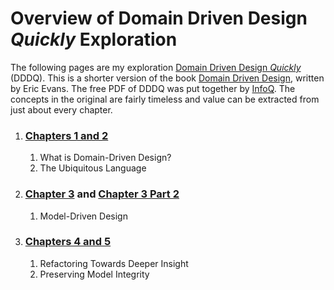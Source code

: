 # Overview of Domain Driven Design *Quickly* Exploration

The following pages are my exploration [Domain Driven Design *Quickly*][1] (DDDQ). This is a shorter version of the book [Domain Driven Design][2], written by Eric Evans. The free PDF of DDDQ was put together by [InfoQ][8]. The concepts in the original are fairly timeless and value can be extracted from just about every chapter.

1. ### [Chapters 1 and 2][3]
    1. What is Domain-Driven Design?
    2. The Ubiquitous Language
2. ### [Chapter 3][4] and [Chapter 3 Part 2][7]
    1. Model-Driven Design
3. ### [Chapters 4 and 5][5]
    1. Refactoring Towards Deeper Insight
    2. Preserving Model Integrity

[1]: <https://www.infoq.com/minibooks/domain-driven-design-quickly/> "Check out the InfoQ page on Domain Driven Design Quickly"
[2]: <https://books.google.com/books?id=7dlaMs0SECsC&dq=domain+driven+design&hl=en> "Check out more about Domain Driven Design on Google Books"
[3]: <./chapters_1_and_2.md> "My exploration of chapters 1 and 2 of Domain Driven Design Quickly"
[4]: <./chapter_3.md> "My exploration of chapter 3 of Domain Driven Design Quickly"
[5]: <./chapters_4_and_5.md> "My exploration of chapters 4 and 5 of Domain Driven Design Quickly"
[6]: <https://en.wikipedia.org/wiki/Domain-driven_design> "Wikipedia page for the concept Domain Driven Design"
[7]: <./chapter_3_part_2.md> "My continued exploration of chapter 3 of Domain Driven Design Quickly"
[8]: <https://www.infoq.com/> "InfoQ home page"